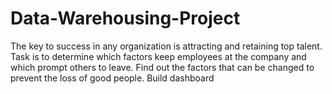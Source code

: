 # Data-Warehousing-Project

The key to success in any organization is attracting and retaining top talent. 
Task is to determine which factors keep employees at the company and which prompt others to leave. 
Find out the factors that can be changed to prevent the loss of good people. 
Build dashboard
